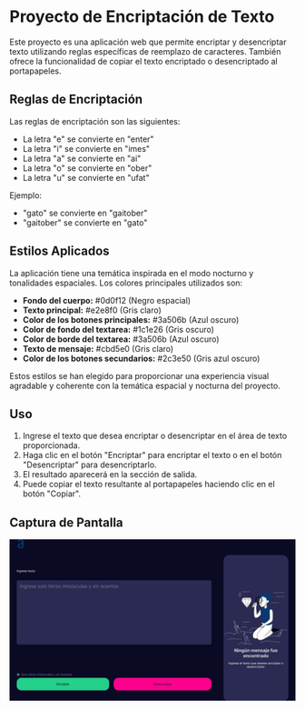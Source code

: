 # Proyecto de Encriptación de Texto

Este proyecto es una aplicación web que permite encriptar y desencriptar texto utilizando reglas específicas de reemplazo de caracteres. También ofrece la funcionalidad de copiar el texto encriptado o desencriptado al portapapeles.

## Reglas de Encriptación

Las reglas de encriptación son las siguientes:

- La letra "e" se convierte en "enter"
- La letra "i" se convierte en "imes"
- La letra "a" se convierte en "ai"
- La letra "o" se convierte en "ober"
- La letra "u" se convierte en "ufat"

Ejemplo:

- "gato" se convierte en "gaitober"
- "gaitober" se convierte en "gato"

## Estilos Aplicados

La aplicación tiene una temática inspirada en el modo nocturno y tonalidades espaciales. Los colores principales utilizados son:

- **Fondo del cuerpo:** #0d0f12 (Negro espacial)
- **Texto principal:** #e2e8f0 (Gris claro)
- **Color de los botones principales:** #3a506b (Azul oscuro)
- **Color de fondo del textarea:** #1c1e26 (Gris oscuro)
- **Color de borde del textarea:** #3a506b (Azul oscuro)
- **Texto de mensaje:** #cbd5e0 (Gris claro)
- **Color de los botones secundarios:** #2c3e50 (Gris azul oscuro)

Estos estilos se han elegido para proporcionar una experiencia visual agradable y coherente con la temática espacial y nocturna del proyecto.

## Uso

1. Ingrese el texto que desea encriptar o desencriptar en el área de texto proporcionada.
2. Haga clic en el botón "Encriptar" para encriptar el texto o en el botón "Desencriptar" para desencriptarlo.
3. El resultado aparecerá en la sección de salida.
4. Puede copiar el texto resultante al portapapeles haciendo clic en el botón "Copiar".

## Captura de Pantalla

![Captura de Pantalla de la Aplicación](screenshot/app-screen.jpg)
